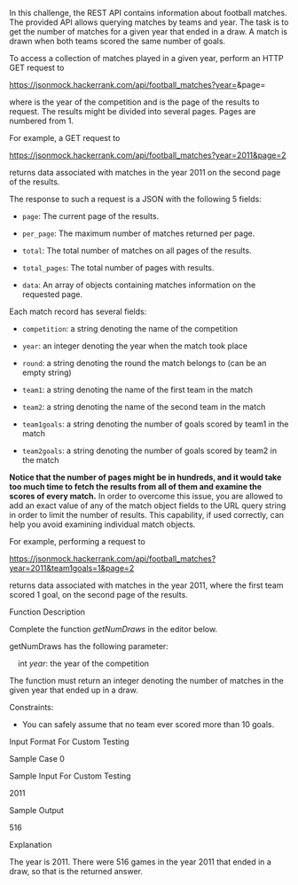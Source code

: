 In this challenge, the REST API contains information about football matches. The provided API allows querying matches by teams and year. The task is to get the number of matches for a given year that ended in a draw. A match is drawn when both teams scored the same number of goals.

To access a collection of matches played in a given year, perform an HTTP GET request to

https://jsonmock.hackerrank.com/api/football_matches?year=<year>&page=<page>

where <year> is the year of the competition and <page> is the page of the results to request. The results might be divided into several pages. Pages are numbered from 1.

For example, a GET request to

https://jsonmock.hackerrank.com/api/football_matches?year=2011&page=2

returns data associated with matches in the year 2011 on the second page of the results.

The response to such a request is a JSON with the following 5 fields:

-   `page`: The current page of the results.
    
-   `per_page`: The maximum number of matches returned per page.
    
-   `total`: The total number of matches on all pages of the results.
    
-   `total_pages`: The total number of pages with results.
    
-   `data`: An array of objects containing matches information on the requested page.
    

Each match record has several fields:

-   `competition`: a string denoting the name of the competition
    
-   `year`: an integer denoting the year when the match took place
    
-   `round`: a string denoting the round the match belongs to (can be an empty string)
    
-   `team1`: a string denoting the name of the first team in the match
    
-   `team2`: a string denoting the name of the second team in the match
    
-   `team1goals`: a string denoting the number of goals scored by team1 in the match
    
-   `team2goals`: a string denoting the number of goals scored by team2 in the match
    

**Notice that the number of pages might be in hundreds, and it would take too much time to fetch the results from all of them and examine the scores of every match.** In order to overcome this issue, you are allowed to add an exact value of any of the match object fields to the URL query string in order to limit the number of results. This capability, if used correctly, can help you avoid examining individual match objects.

For example, performing a request to

https://jsonmock.hackerrank.com/api/football_matches?year=2011&team1goals=1&page=2

returns data associated with matches in the year 2011, where the first team scored 1 goal, on the second page of the results.

Function Description

Complete the function _getNumDraws_ in the editor below.

getNumDraws has the following parameter:

    int _year_: the year of the competition

The function must return an integer denoting the number of matches in the given year that ended up in a draw.

Constraints:

-   You can safely assume that no team ever scored more than 10 goals.
    

Input Format For Custom Testing

Sample Case 0

Sample Input For Custom Testing

2011

Sample Output

516

Explanation

The year is 2011. There were 516 games in the year 2011 that ended in a draw, so that is the returned answer.
